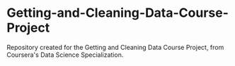 # Getting-and-Cleaning-Data-Course-Project
Repository created for the Getting and Cleaning Data Course Project, from Coursera's Data Science Specialization.
